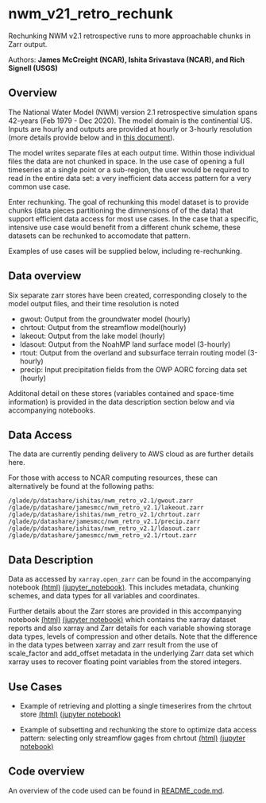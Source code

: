 # nwm_v21_retro_rechunk
Rechunking NWM v2.1 retrospective runs to more approachable chunks in Zarr output.

Authors: __James McCreight (NCAR), Ishita Srivastava (NCAR), and Rich Signell (USGS)__


## Overview
The National Water Model (NWM) version 2.1 retrospective simulation spans 42-years (Feb 1979 - Dec 2020). The model
domain is the continential US. Inputs are hourly and outputs are provided at hourly or 3-hourly resolution (more details
provide below and in [this document](https://drive.google.com/file/d/1zUtBZ_SM7uHqNDHLdOwGvfasVFMHfH6a/view)).

The model writes separate files at each output time. Within those individual files the data are not chunked 
in space. In the use case of opening a full timeseries at a single point or a sub-region, the user would be required to 
read in the entire data set: a very inefficient data access pattern for a very common use case. 

Enter rechunking. The goal of rechunking this model dataset is to provide chunks (data pieces partitioning the dimnensions of
of the data) that support efficient data access for most use cases. In the case that a specific, intensive use case would benefit
from a different chunk scheme, these datasets can be rechunked to accomodate that pattern. 

Examples of use cases will be supplied below, including re-rechunking.


## Data overview
Six separate zarr stores have been created, corresponding closely to the model output files, and their time resolution is noted

* gwout: Output from the groundwater model (hourly)
* chrtout: Output from the streamflow model(hourly)
* lakeout: Output from the lake model (hourly)
* ldasout: Output from the NoahMP land surface model (3-hourly)
* rtout: Output from the overland and subsurface terrain routing model (3-hourly)
* precip: Input precipitation fields from the OWP AORC forcing data set (hourly)

Additonal detail on these stores (variables contained and space-time information) is provided in the data description section 
below and via accompanying notebooks.


## Data Access

The data are currently pending delivery to AWS cloud as are further details here.

For those with access to NCAR computing resources, these can alternatively be found at the following paths:
```
/glade/p/datashare/ishitas/nwm_retro_v2.1/gwout.zarr
/glade/p/datashare/jamesmcc/nwm_retro_v2.1/lakeout.zarr
/glade/p/datashare/ishitas/nwm_retro_v2.1/chrtout.zarr
/glade/p/datashare/jamesmcc/nwm_retro_v2.1/precip.zarr
/glade/p/datashare/ishitas/nwm_retro_v2.1/ldasout.zarr
/glade/p/datashare/jamesmcc/nwm_retro_v2.1/rtout.zarr
```


## Data Description

Data as accessed by `xarray.open_zarr` can be found in the accompanying notebook
[(html)](https://htmlpreview.github.io/?https://github.com/NCAR/rechunk\_retro_nwm\_v21/blob/main/notebooks/data\_description.html) 
[(jupyter\_notebook)](https://github.com/NCAR/rechunk_retro_nwm_v21/blob/main/notebooks/data_description.ipynb). This includes
metadata, chunking schemes, and data types for all variables and coordinates. 

Further details about the Zarr stores are provided in this accompanying notebook 
[(html)](https://htmlpreview.github.io/?https://github.com/NCAR/rechunk_retro_nwm_v21/blob/main/notebooks/data_description_detail.html) 
[(jupyter notebook)](https://github.com/NCAR/rechunk_retro_nwm_v21/blob/main/notebooks/data_description_detail.ipynb)
which contains the xarray dataset reports and also xarray and Zarr details for each variable showing storage data types, levels of 
compression and other details. Note that the difference in the data types between xarray and zarr result from the use of scale\_factor 
and add\_offset metadata in the underlying Zarr data set which xarray uses to recover floating point variables from the stored 
integers. 


## Use Cases

* Example of retrieving and plotting a single timeserires from the chrtout store
[(html)](https://htmlpreview.github.io/?https://github.com/NCAR/rechunk_retro_nwm_v21/blob/main/notebooks/usage_example_streamflow_timeseries.html) 
[(jupyter notebook)](https://github.com/NCAR/rechunk_retro_nwm_v21/blob/main/notebooks/usage_example_streamflow_timeseries.ipynb)

* Example of subsetting and rechunking the store to optimize data access pattern: selecting only streamflow gages from chrtout
[(html)](https://htmlpreview.github.io/?https://github.com/NCAR/rechunk_retro_nwm_v21/blob/main/notebooks/usage_example_rerechunk_chrtout.html) 
[(jupyter notebook)](https://github.com/NCAR/rechunk_retro_nwm_v21/blob/main/notebooks/usage_example_rerechunk_chrtout.ipynb)


## Code overview
An overview of the code used can be found in [README_code.md](README_code.md).
